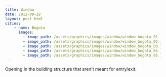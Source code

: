 ```yaml
---
title: Window
date: 2012-09-28
layout: post.html
cities:
    - name: Bogota
      images:
        - image_path: /assets/graphics/images/window/window_bogota_01.jpg
        - image_path: /assets/graphics/images/window/window_bogota_02.jpg
        - image_path: /assets/graphics/images/window/window_bogota_03.jpg
        - image_path: /assets/graphics/images/window/window_bogota_04.jpg
        - image_path: /assets/graphics/images/window/window_bogota_05.jpg
---
```

Opening in the building structure that aren't meant for entry/exit.
